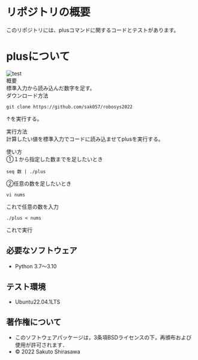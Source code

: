 # リポジトリの概要
このリポジトリには、plusコマンドに関するコードとテストがあります。  

# plusについて
![test](https://github.com/sak057/robosys2022/actions/workflows/test.yml/badge.svg)  
概要    
標準入力から読み込んだ数字を足す。  
ダウンロード方法  
```
git clone https://github.com/sak057/robosys2022  
```
↑を実行する。  

実行方法  
計算したい値を標準入力でコードに読み込ませてplusを実行する。  

使い方  
①１から指定した数までを足したいとき  
```
seq 数 | ./plus
```
②任意の数を足したいとき  
```
vi nums
```
これで任意の数を入力  
```
./plus < nums
```
これで実行


## 必要なソフトウェア
* Python 3.7～3.10

## テスト環境
* Ubuntu22.04.1LTS

## 著作権について
* このソフトウェアパッケージは，3条項BSDライセンスの下，再頒布および使用が許可されます．
* © 2022 Sakuto Shirasawa
